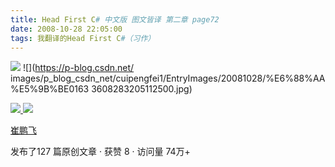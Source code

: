 ```yaml
---
title: Head First C# 中文版 图文皆译 第二章 page72
date: 2008-10-28 22:05:00
tags: 我翻译的Head First C#（习作）
---
```

![](https://p-blog.csdn.net/images/p_blog_csdn_net/cuipengfei1/EntryImages/20081028/%E6%88%AA%E5%9B%BE00633608283204175000.jpg) ![](https://p-blog.csdn.net/
images/p_blog_csdn_net/cuipengfei1/EntryImages/20081028/%E6%88%AA%E5%9B%BE0163
3608283205112500.jpg)



[ ![](https://profile.csdnimg.cn/5/2/5/3_cuipengfei1)
![](https://g.csdnimg.cn/static/user-reg-year/1x/11.png)
](https://blog.csdn.net/cuipengfei1)

[ 崔鹏飞 ](https://blog.csdn.net/cuipengfei1)

发布了127 篇原创文章  ·  获赞 8  ·  访问量 74万+


